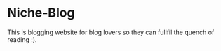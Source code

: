 # Niche-Blog
This is blogging website for blog lovers so they can fullfil the quench of reading :). 
